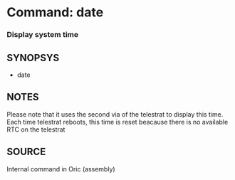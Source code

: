 # Command: date

### Display system time

## SYNOPSYS
+ date

## NOTES
Please note that it uses the second via of the telestrat to display this time.
Each time telestrat reboots, this time is reset beacause there is no available RTC on the telestrat

## SOURCE
Internal command in Oric (assembly)
